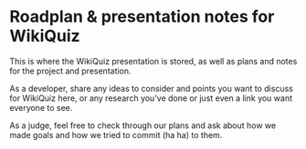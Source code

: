 Roadplan & presentation notes for WikiQuiz
==========================================

This is where the WikiQuiz presentation is stored, as well as plans and notes
for the project and presentation.

As a developer, share any ideas to consider and points you want to discuss for
WikiQuiz here, or any research you've done or just even a link you want
everyone to see.

As a judge, feel free to check through our plans and ask about how we made
goals and how we tried to commit (ha ha) to them.
